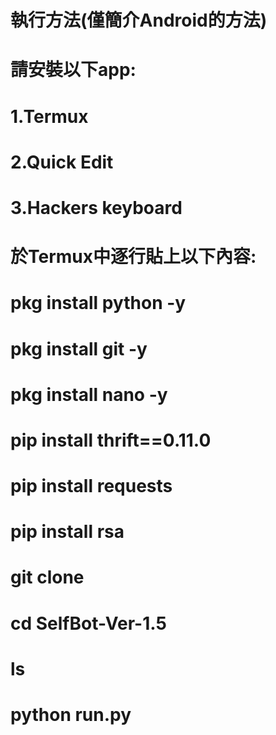 
# 執行方法(僅簡介Android的方法)
# 請安裝以下app:
# 1.Termux
# 2.Quick Edit
# 3.Hackers keyboard
# 於Termux中逐行貼上以下內容:
# pkg install python -y
# pkg install git -y
# pkg install nano -y
# pip install thrift==0.11.0
# pip install requests
# pip install rsa
# git clone 
# cd SelfBot-Ver-1.5
# ls
# python run.py
